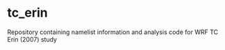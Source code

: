 # tc_erin
Repository containing namelist information and analysis code for WRF TC Erin (2007) study
